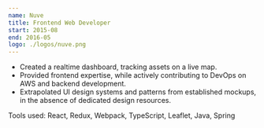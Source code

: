 ```yaml
---
name: Nuve
title: Frontend Web Developer
start: 2015-08
end: 2016-05
logo: ./logos/nuve.png
---
```


- Created a realtime dashboard, tracking assets on a live map.
- Provided frontend expertise, while actively contributing to DevOps on AWS and backend development.
- Extrapolated UI design systems and patterns from established mockups, in the absence of dedicated design resources.

Tools used: React, Redux, Webpack, TypeScript, Leaflet, Java, Spring